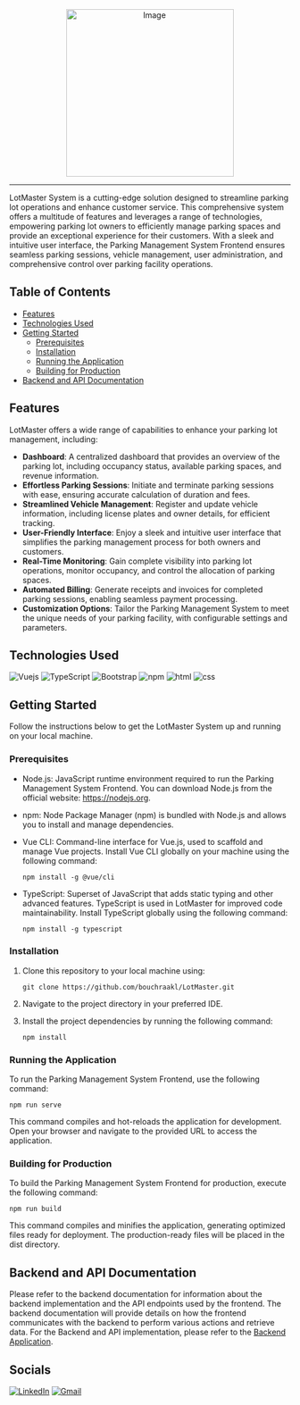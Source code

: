 <div align="center">
  <img src="https://github.com/bouchraakl/LotMaster/assets/97567643/61bc4976-a295-4375-8a4e-ad3162f4dc73" alt="Image" style=" height: 300px;">
</div>

<hr>
LotMaster System is a cutting-edge solution designed to streamline parking lot operations and enhance customer service. This comprehensive system offers a multitude of  features and leverages a range of technologies, empowering parking lot owners to efficiently manage parking spaces and provide an exceptional experience for their customers. With a sleek and intuitive user interface, the Parking Management System Frontend ensures seamless parking sessions, vehicle management, user administration, and comprehensive control over parking facility operations.

## Table of Contents

- [Features](#features)
- [Technologies Used](#technologies-used)
- [Getting Started](#getting-started)
  - [Prerequisites](#prerequisites)
  - [Installation](#installation)
  - [Running the Application](#running-the-application)
  - [Building for Production](#building-for-production)
- [Backend and API Documentation](#backend-and-api-documentation)

## Features
LotMaster offers a wide range of capabilities to enhance your parking lot management, including:

- **Dashboard**: A centralized dashboard that provides an overview of the parking lot, including occupancy status, available parking spaces, and revenue information.
- **Effortless Parking Sessions**: Initiate and terminate parking sessions with ease, ensuring accurate calculation of duration and fees.
- **Streamlined Vehicle Management**: Register and update vehicle information, including license plates and owner details, for efficient tracking.
- **User-Friendly Interface**: Enjoy a sleek and intuitive user interface that simplifies the parking management process for both owners and customers.
- **Real-Time Monitoring**: Gain complete visibility into parking lot operations, monitor occupancy, and control the allocation of parking spaces.
- **Automated Billing**: Generate receipts and invoices for completed parking sessions, enabling seamless payment processing.
- **Customization Options**: Tailor the Parking Management System to meet the unique needs of your parking facility, with configurable settings and parameters.

## Technologies Used

![Vuejs](https://img.shields.io/badge/Vue.js-35495E?style=for-the-badge&logo=vue.js&logoColor=4FC08D)
![TypeScript](https://img.shields.io/badge/TypeScript-007ACC?style=for-the-badge&logo=typescript&logoColor=white)
![Bootstrap](https://img.shields.io/badge/Bootstrap-563D7C?style=for-the-badge&logo=bootstrap&logoColor=white)
![npm](	https://img.shields.io/badge/npm-CB3837?style=for-the-badge&logo=npm&logoColor=white)
![html](https://img.shields.io/badge/HTML5-E34F26?style=for-the-badge&logo=html5&logoColor=white)
![css](	https://img.shields.io/badge/CSS3-1572B6?style=for-the-badge&logo=css3&logoColor=white)



## Getting Started

Follow the instructions below to get the LotMaster System up and running on your local machine.

### Prerequisites

- Node.js: JavaScript runtime environment required to run the Parking Management System Frontend. You can download Node.js from the official website: https://nodejs.org.
- npm: Node Package Manager (npm) is bundled with Node.js and allows you to install and manage dependencies.
- Vue CLI: Command-line interface for Vue.js, used to scaffold and manage Vue projects. Install Vue CLI globally on your machine using the following command:
  
     ```shell
   npm install -g @vue/cli
- TypeScript: Superset of JavaScript that adds static typing and other advanced features. TypeScript is used in LotMaster for improved code maintainability. Install TypeScript globally using the following command:

     ```shell
   npm install -g typescript

### Installation

1. Clone this repository to your local machine using:

   ```shell
   git clone https://github.com/bouchraakl/LotMaster.git
   
2. Navigate to the project directory in your preferred IDE.
3. Install the project dependencies by running the following command:
   
    ```shell
    npm install
    ```
### Running the Application
To run the Parking Management System Frontend, use the following command:

  ```shell
  npm run serve
  ```
This command compiles and hot-reloads the application for development. Open your browser and navigate to the provided URL to access the application.

### Building for Production
To build the Parking Management System Frontend for production, execute the following command:

```shell
npm run build
```
This command compiles and minifies the application, generating optimized files ready for deployment. The production-ready files will be placed in the dist directory.

## Backend and API Documentation

Please refer to the backend documentation for information about the backend implementation and the API endpoints used by the frontend. The backend documentation will provide details on how the frontend communicates with the backend to perform various actions and retrieve data.
For the Backend and API implementation, please refer to the [Backend Application](https://github.com/bouchraakl/ParkingManagerBackend).

## Socials 
[![LinkedIn](https://img.shields.io/badge/linkedin-%230077B5.svg?style=for-the-badge&logo=linkedin&logoColor=white)](https://www.linkedin.com/in/bouchra-akl/)
[![Gmail](https://img.shields.io/badge/Gmail-D14836?style=for-the-badge&logo=gmail&logoColor=white)](mailto:bushraakl1234@gmail.com)

